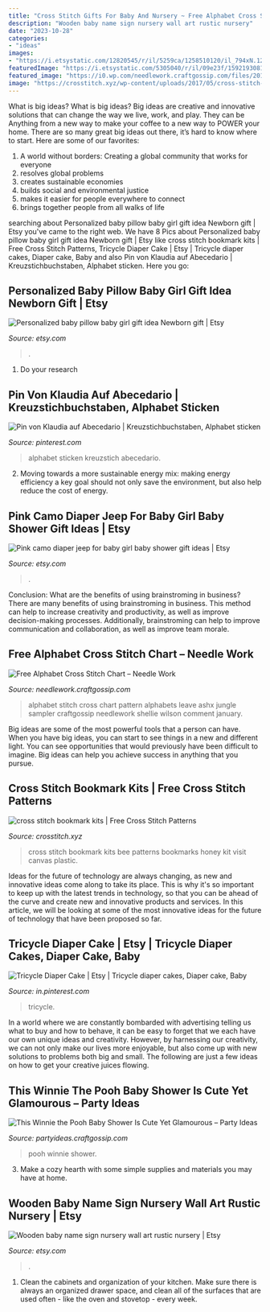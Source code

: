 ```yaml
---
title: "Cross Stitch Gifts For Baby And Nursery ~ Free Alphabet Cross Stitch Chart – Needle Work"
description: "Wooden baby name sign nursery wall art rustic nursery"
date: "2023-10-28"
categories:
- "ideas"
images:
- "https://i.etsystatic.com/12820545/r/il/5259ca/1258510120/il_794xN.1258510120_j630.jpg"
featuredImage: "https://i.etsystatic.com/5305040/r/il/09e23f/1592193081/il_794xN.1592193081_9t2u.jpg"
featured_image: "https://i0.wp.com/needlework.craftgossip.com/files/2015/01/114HighCrossStitchJungle5inwide.ashx_.gif"
image: "https://crosstitch.xyz/wp-content/uploads/2017/05/cross-stitch-bookmark-kits_0.jpg"
---
```



What is big ideas?
What is big ideas? Big ideas are creative and innovative solutions that can change the way we live, work, and play. They can be Anything from a new way to make your coffee to a new way to POWER your home. There are so many great big ideas out there, it’s hard to know where to start. Here are some of our favorites: 
1. A world without borders: Creating a global community that works for everyone 
2. resolves global problems 
3. creates sustainable economies 
4. builds social and environmental justice  
5. makes it easier for people everywhere to connect 
6. brings together people from all walks of life 

	

		
searching about Personalized baby pillow baby girl gift idea Newborn gift | Etsy you've came to the right web. We have 8 Pics about Personalized baby pillow baby girl gift idea Newborn gift | Etsy like cross stitch bookmark kits | Free Cross Stitch Patterns, Tricycle Diaper Cake | Etsy | Tricycle diaper cakes, Diaper cake, Baby and also Pin von Klaudia auf Abecedario | Kreuzstichbuchstaben, Alphabet sticken. Here you go:
		
    
## Personalized Baby Pillow Baby Girl Gift Idea Newborn Gift | Etsy

<img loading=lazy src="https://i.etsystatic.com/5305040/r/il/09e23f/1592193081/il_794xN.1592193081_9t2u.jpg" onerror="this.onerror=null;this.src='https://tse1.mm.bing.net/th?id=OIP.tbeaJ1u7J087b5f6CQFzLwHaLH&amp;pid=15.1';" alt="Personalized baby pillow baby girl gift idea Newborn gift | Etsy">

_Source: etsy.com_

>. 

	

1. Do your research

    
## Pin Von Klaudia Auf Abecedario | Kreuzstichbuchstaben, Alphabet Sticken

<img loading=lazy src="https://i.pinimg.com/736x/fb/50/0f/fb500f7b08285f28feef8d03c9d35486.jpg" onerror="this.onerror=null;this.src='https://tse4.mm.bing.net/th?id=OIP.MKS8z9i5czWTEL6iXceiwAHaHa&amp;pid=15.1';" alt="Pin von Klaudia auf Abecedario | Kreuzstichbuchstaben, Alphabet sticken">

_Source: pinterest.com_

>alphabet sticken kreuzstich abecedario. 

	

2. Moving towards a more sustainable energy mix: making energy efficiency a key goal should not only save the environment, but also help reduce the cost of energy.

    
## Pink Camo Diaper Jeep For Baby Girl Baby Shower Gift Ideas | Etsy

<img loading=lazy src="https://i.etsystatic.com/12820545/r/il/5259ca/1258510120/il_794xN.1258510120_j630.jpg" onerror="this.onerror=null;this.src='https://tse1.mm.bing.net/th?id=OIP.SRARV9xZQylnWQ9klPhGxgHaJ4&amp;pid=15.1';" alt="Pink camo diaper jeep for baby girl baby shower gift ideas | Etsy">

_Source: etsy.com_

>. 

	

Conclusion: What are the benefits of using brainstroming in business?
There are many benefits of using brainstroming in business. This method can help to increase creativity and productivity, as well as improve decision-making processes. Additionally, brainstroming can help to improve communication and collaboration, as well as improve team morale.

    
## Free Alphabet Cross Stitch Chart – Needle Work

<img loading=lazy src="https://i0.wp.com/needlework.craftgossip.com/files/2015/01/114HighCrossStitchJungle5inwide.ashx_.gif" onerror="this.onerror=null;this.src='https://tse4.mm.bing.net/th?id=OIP.Avdnn7Rje205cNUdtCypxgHaG2&amp;pid=15.1';" alt="Free Alphabet Cross Stitch Chart – Needle Work">

_Source: needlework.craftgossip.com_

>alphabet stitch cross chart pattern alphabets leave ashx jungle sampler craftgossip needlework shellie wilson comment january. 

	

Big ideas are some of the most powerful tools that a person can have. When you have big ideas, you can start to see things in a new and different light. You can see opportunities that would previously have been difficult to imagine. Big ideas can help you achieve success in anything that you pursue.

    
## Cross Stitch Bookmark Kits | Free Cross Stitch Patterns

<img loading=lazy src="https://crosstitch.xyz/wp-content/uploads/2017/05/cross-stitch-bookmark-kits_0.jpg" onerror="this.onerror=null;this.src='https://tse4.mm.bing.net/th?id=OIP.FOTXrLJeU_X27kPsdaSYKQHaTa&amp;pid=15.1';" alt="cross stitch bookmark kits | Free Cross Stitch Patterns">

_Source: crosstitch.xyz_

>cross stitch bookmark kits bee patterns bookmarks honey kit visit canvas plastic. 

	

Ideas for the future of technology are always changing, as new and innovative ideas come along to take its place. This is why it's so important to keep up with the latest trends in technology, so that you can be ahead of the curve and create new and innovative products and services. In this article, we will be looking at some of the most innovative ideas for the future of technology that have been proposed so far.

    
## Tricycle Diaper Cake | Etsy | Tricycle Diaper Cakes, Diaper Cake, Baby

<img loading=lazy src="https://i.pinimg.com/originals/fa/16/1a/fa161aabf733ddcf06ce9653035c8306.jpg" onerror="this.onerror=null;this.src='https://tse3.mm.bing.net/th?id=OIP.ZuXJyRY2IqbF_7JePxrCRwHaJ0&amp;pid=15.1';" alt="Tricycle Diaper Cake | Etsy | Tricycle diaper cakes, Diaper cake, Baby">

_Source: in.pinterest.com_

>tricycle. 

	

In a world where we are constantly bombarded with advertising telling us what to buy and how to behave, it can be easy to forget that we each have our own unique ideas and creativity. However, by harnessing our creativity, we can not only make our lives more enjoyable, but also come up with new solutions to problems both big and small. The following are just a few ideas on how to get your creative juices flowing.

    
## This Winnie The Pooh Baby Shower Is Cute Yet Glamourous – Party Ideas

<img loading=lazy src="https://i1.wp.com/partyideas.craftgossip.com/files/2016/02/winnie-the-pooh-baby-shower.jpg?fit=600%2C1008&amp;ssl=1" onerror="this.onerror=null;this.src='https://tse2.mm.bing.net/th?id=OIP.G9AWCp-icNe8kxQJYmsz_gHaMc&amp;pid=15.1';" alt="This Winnie the Pooh Baby Shower Is Cute Yet Glamourous – Party Ideas">

_Source: partyideas.craftgossip.com_

>pooh winnie shower. 

	

3. Make a cozy hearth with some simple supplies and materials you may have at home.

    
## Wooden Baby Name Sign Nursery Wall Art Rustic Nursery | Etsy

<img loading=lazy src="https://i.etsystatic.com/10703517/r/il/b980fc/871590280/il_794xN.871590280_hui5.jpg" onerror="this.onerror=null;this.src='https://tse1.mm.bing.net/th?id=OIP.uzkS3ZekfnNJKl-RmFiD-QHaE7&amp;pid=15.1';" alt="Wooden baby name sign nursery wall art rustic nursery | Etsy">

_Source: etsy.com_

>. 

	

1. Clean the cabinets and organization of your kitchen. Make sure there is always an organized drawer space, and clean all of the surfaces that are used often - like the oven and stovetop - every week.


